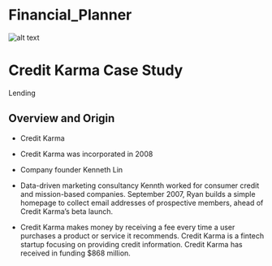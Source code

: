 # Financial_Planner



![alt text](https://www.google.com/url?sa=i&url=https%3A%2F%2Fwww.seekpng.com%2Fipng%2Fu2e6t4r5a9a9a9a9_icfp-financial-planning-vs-wealth-management-financial-wealth%2F&psig=AOvVaw14fsKP7wOIbARMc2YaKxfQ&ust=1649704884241000&source=images&cd=vfe&ved=0CAoQjRxqFwoTCNCTmeKbivcCFQAAAAAdAAAAABAK "Logo Title Text 1")

# Credit Karma Case Study 

 Lending
 
## Overview and Origin

* Credit Karma

* Credit Karma was incorporated in 2008

* Company founder Kenneth Lin

* Data-driven marketing consultancy Kennth worked for consumer credit and mission-based companies. September 2007, Ryan builds a simple homepage to collect email addresses of prospective members, ahead of Credit Karma’s beta launch.

* Credit Karma makes money by receiving a fee every time a user purchases a product or service it recommends. Credit Karma is a fintech startup focusing on providing credit information. Credit Karma has received in funding $868 million. 

